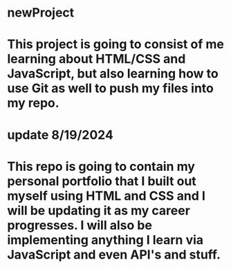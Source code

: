 # newProject

# This project is going to consist of me learning about HTML/CSS and JavaScript, but also learning how to use Git as well to push my files into my repo.

# update 8/19/2024
# This repo is going to contain my personal portfolio that I built out myself using HTML and CSS and I will be updating it as my career progresses. I will also be implementing anything I learn via JavaScript and even API's and stuff.